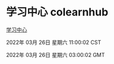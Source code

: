# 学习中心 colearnhub
[学习中心](http://59.174.26.31:56308/colearnhub/)

2022年 03月 26日 星期六 11:00:02 CST

2022年 03月 26日 星期六 03:00:02 GMT
